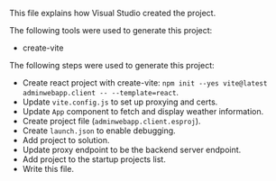 This file explains how Visual Studio created the project.

The following tools were used to generate this project:
- create-vite

The following steps were used to generate this project:
- Create react project with create-vite: `npm init --yes vite@latest adminwebapp.client -- --template=react`.
- Update `vite.config.js` to set up proxying and certs.
- Update `App` component to fetch and display weather information.
- Create project file (`adminwebapp.client.esproj`).
- Create `launch.json` to enable debugging.
- Add project to solution.
- Update proxy endpoint to be the backend server endpoint.
- Add project to the startup projects list.
- Write this file.
